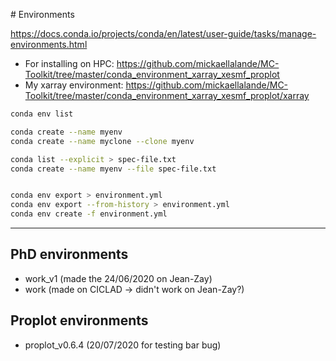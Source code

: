 # Environments

https://docs.conda.io/projects/conda/en/latest/user-guide/tasks/manage-environments.html

- For installing on HPC: https://github.com/mickaellalande/MC-Toolkit/tree/master/conda_environment_xarray_xesmf_proplot
- My xarray environment: https://github.com/mickaellalande/MC-Toolkit/tree/master/conda_environment_xarray_xesmf_proplot/xarray


```bash
conda env list

conda create --name myenv
conda create --name myclone --clone myenv

conda list --explicit > spec-file.txt
conda create --name myenv --file spec-file.txt


conda env export > environment.yml
conda env export --from-history > environment.yml
conda env create -f environment.yml
```


---

## PhD environments

- work_v1 (made the 24/06/2020 on Jean-Zay)
- work (made on CICLAD -> didn't work on Jean-Zay?)

## Proplot environments

- proplot_v0.6.4 (20/07/2020 for testing bar bug)